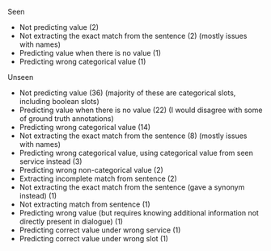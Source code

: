 Seen
* Not predicting value (2)
* Not extracting the exact match from the sentence (2) (mostly issues with names)
* Predicting value when there is no value (1)
* Predicting wrong categorical value (1)

Unseen
* Not predicting value (36) (majority of these are categorical slots, including boolean slots)
* Predicting value when there is no value (22) (I would disagree with some of ground truth annotations)
* Predicting wrong categorical value (14)
* Not extracting the exact match from the sentence (8) (mostly issues with names)
* Predicting wrong categorical value, using categorical value from seen service instead (3)
* Predicting wrong non-categorical value (2)
* Extracting incomplete match from sentence (2)
* Not extracting the exact match from the sentence (gave a synonym instead) (1)
* Not extracting match from sentence (1)
* Predicting wrong value (but requires knowing additional information not directly present in dialogue) (1)
* Predicting correct value under wrong service (1)
* Predicting correct value under wrong slot (1)